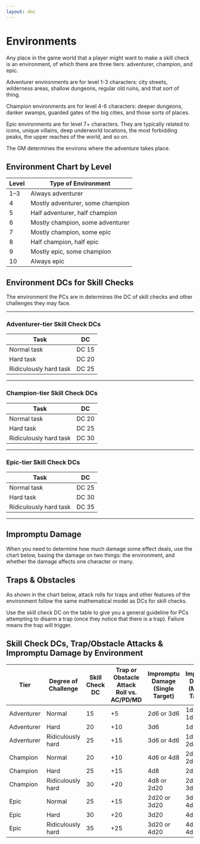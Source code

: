 ```yaml
---
layout: doc
---
```

# Environments

Any place in the game world that a player might want to make a skill check is an environment, of which there are three tiers: adventurer, champion, and epic.

Adventurer environments are for level 1-3 characters: city streets, wilderness areas, shallow dungeons, regular old ruins, and that sort of thing.

Champion environments are for level 4-6 characters: deeper dungeons, danker swamps, guarded gates of the big cities, and those sorts of places.

Epic environments are for level 7+ characters. They are typically related to icons, unique villains, deep underworld locations, the most forbidding peaks, the upper reaches of the world, and so on.

The GM determines the environs where the adventure takes place.

## Environment Chart by Level

| **Level** | **Type of Environment** |
| --- | --- |
| 1–3 | Always adventurer |
| 4 | Mostly adventurer, some champion |
| 5 | Half adventurer, half champion |
| 6 | Mostly champion, some adventurer |
| 7 | Mostly champion, some epic |
| 8 | Half champion, half epic |
| 9 | Mostly epic, some champion |
| 10 | Always epic |

## Environment DCs for Skill Checks

The environment the PCs are in determines the DC of skill checks and other challenges they may face.

---

### Adventurer-tier Skill Check DCs

| **Task** | **DC** |
| --- | --- |
| Normal task | DC 15 |
| Hard task | DC 20 |
| Ridiculously hard task | DC 25 |

---

### Champion-tier Skill Check DCs

| **Task** | **DC** |
| --- | --- |
| Normal task | DC 20 |
| Hard task | DC 25 |
| Ridiculously hard task | DC 30 |

---

### Epic-tier Skill Check DCs

| **Task** | **DC** |
| --- | --- |
| Normal task | DC 25 |
| Hard task | DC 30 |
| Ridiculously hard task | DC 35 |

---

## Impromptu Damage

When you need to determine how much damage some effect deals, use the chart below, basing the damage on two things: the environment, and whether the damage affects one character or many.

## Traps & Obstacles

As shown in the chart below, attack rolls for traps and other features of the environment follow the same mathematical model as DCs for skill checks.

Use the skill check DC on the table to give you a general guideline for PCs attempting to disarm a trap (once they notice that there is a trap). Failure means the trap will trigger.

## Skill Check DCs, Trap/Obstacle Attacks & Impromptu Damage by Environment

| **Tier** | **Degree of Challenge** | **Skill Check DC** | **Trap or Obstacle Attack Roll vs. AC/PD/MD** | **Impromptu Damage (Single Target)** | **Impromptu Damage (Multiple Targets)** |
| --- | --- | --- | --- | --- | --- |
| Adventurer | Normal | 15 | +5 | 2d6 or 3d6 | 1d10 or 1d12 |
| Adventurer | Hard | 20 | +10 | 3d6 | 1d12 |
| Adventurer | Ridiculously hard | 25 | +15 | 3d6 or 4d6 | 1d12 or 2d8 |
| Champion | Normal | 20 | +10 | 4d6 or 4d8 | 2d10 or 2d12 |
| Champion | Hard | 25 | +15 | 4d8 | 2d12 |
| Champion | Ridiculously hard | 30 | +20 | 4d8 or 2d20 | 2d12 or 3d10 |
| Epic | Normal | 25 | +15 | 2d20 or 3d20 | 3d12 or 4d10 |
| Epic | Hard | 30 | +20 | 3d20 | 4d10 |
| Epic | Ridiculously hard | 35 | +25 | 3d20 or 4d20 | 4d10 or 4d12 |
